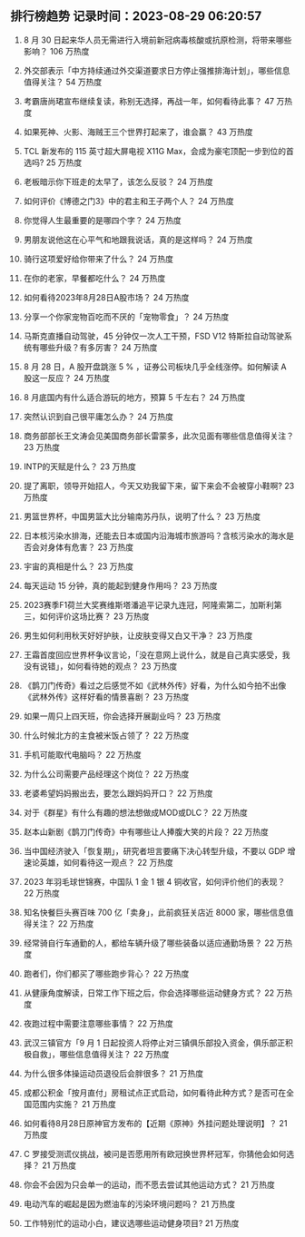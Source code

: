
## 排行榜趋势 记录时间：2023-08-29 06:20:57
  
  1. 8 月 30 日起来华人员无需进行入境前新冠病毒核酸或抗原检测，将带来哪些影响？ 106 万热度
    
  2. 外交部表示「中方持续通过外交渠道要求日方停止强推排海计划」，哪些信息值得关注？ 54 万热度
    
  3. 考霸唐尚珺宣布继续复读，称别无选择，再战一年，如何看待此事？ 47 万热度
    
  4. 如果死神、火影、海贼王三个世界打起来了，谁会赢？ 43 万热度
    
  5. TCL 新发布的 115 英寸超大屏电视 X11G Max，会成为豪宅顶配一步到位的首选吗? 25 万热度
    
  6. 老板暗示你下班走的太早了，该怎么反驳？ 24 万热度
    
  7. 如何评价《博德之门3》中的君主和王子两个人？ 24 万热度
    
  8. 你觉得人生最重要的是哪四个字？ 24 万热度
    
  9. 男朋友说他这在心平气和地跟我说话，真的是这样吗？ 24 万热度
    
  10. 骑行这项爱好给你带来了什么？ 24 万热度
    
  11. 在你的老家，早餐都吃什么？ 24 万热度
    
  12. 如何看待2023年8月28日A股市场？ 24 万热度
    
  13. 分享一个你家宠物百吃而不厌的「宠物零食」？ 24 万热度
    
  14. 马斯克直播自动驾驶，45 分钟仅一次人工干预，FSD V12 特斯拉自动驾驶系统有哪些升级？有多厉害？ 24 万热度
    
  15. 8 月 28 日，A 股开盘跳涨 5 % ，证券公司板块几乎全线涨停。如何解读 A 股这一反应？ 24 万热度
    
  16. 8 月底国内有什么适合游玩的地方，预算 5 千左右？ 24 万热度
    
  17. 突然认识到自己很平庸怎么办？ 24 万热度
    
  18. 商务部部长王文涛会见美国商务部长雷蒙多，此次见面有哪些信息值得关注？ 23 万热度
    
  19. INTP的天赋是什么？ 23 万热度
    
  20. 提了离职，领导开始招人，今天又劝我留下来，留下来会不会被穿小鞋啊? 23 万热度
    
  21. 男篮世界杯，中国男篮大比分输南苏丹队，说明了什么？ 23 万热度
    
  22. 日本核污染水排海，还能去日本或国内沿海城市旅游吗？含核污染水的海水是否会对身体有危害？ 23 万热度
    
  23. 宇宙的真相是什么？ 23 万热度
    
  24. 每天运动 15 分钟，真的能起到健身作用吗？ 23 万热度
    
  25. 2023赛季F1荷兰大奖赛维斯塔潘追平记录九连冠，阿隆索第二，加斯利第三，如何评价这场比赛？ 23 万热度
    
  26. 男生如何利用秋天好好护肤，让皮肤变得又白又干净？ 23 万热度
    
  27. 王霜首度回应世界杯争议言论，「没在意网上说什么，就是自己真实感受，我没有说错」，如何看待她的观点？ 23 万热度
    
  28. 《鹊刀门传奇》看过之后感觉不如《武林外传》好看，为什么如今拍不出像《武林外传》这样好看的情景喜剧？ 23 万热度
    
  29. 如果一周只上四天班，你会选择开展副业吗？ 23 万热度
    
  30. 什么时候北方的主食被米饭占领了？ 22 万热度
    
  31. 手机可能取代电脑吗？ 22 万热度
    
  32. 为什么公司需要产品经理这个岗位？ 22 万热度
    
  33. 老婆希望妈妈搬出去，要怎么跟妈妈开口？ 22 万热度
    
  34. 对于《群星》有什么有趣的想法想做成MOD或DLC？ 22 万热度
    
  35. 赵本山新剧《鹊刀门传奇》中有哪些让人捧腹大笑的片段？ 22 万热度
    
  36. 当中国经济驶入「恢复期」，研究者坦言要痛下决心转型升级，不要以 GDP 增速论英雄，如何看待这一观点？ 22 万热度
    
  37. 2023 年羽毛球世锦赛，中国队 1 金 1 银 4 铜收官，如何评价他们的表现？ 22 万热度
    
  38. 知名快餐巨头赛百味 700 亿「卖身」，此前疯狂关店近 8000 家，哪些信息值得关注？ 22 万热度
    
  39. 经常骑自行车通勤的人，都给车辆升级了哪些装备以适应通勤场景？ 22 万热度
    
  40. 跑者们，你们都买了哪些跑步背心？ 22 万热度
    
  41. 从健康角度解读，日常工作下班之后，你会选择哪些运动健身方式？ 22 万热度
    
  42. 夜跑过程中需要注意哪些事情？ 22 万热度
    
  43. 武汉三镇官方「9 月 1 日起投资人将停止对三镇俱乐部投入资金，俱乐部正积极自救」，哪些信息值得关注？ 22 万热度
    
  44. 为什么很多体操运动员退役后会胖很多？ 21 万热度
    
  45. 成都公积金「按月直付」房租试点正式启动，如何看待此种方式？是否可在全国范围内实施？ 21 万热度
    
  46. 如何看待8月28日原神官方发布的【近期《原神》外挂问题处理说明】？ 21 万热度
    
  47. C 罗接受测谎仪挑战，被问是否愿用所有欧冠换世界杯冠军，你猜他会如何选择？ 21 万热度
    
  48. 你会不会因为只会单一的运动，而不愿去尝试其他运动方式？ 21 万热度
    
  49. 电动汽车的崛起是因为燃油车的污染环境问题吗？ 21 万热度
    
  50. 工作特别忙的运动小白，建议选哪些运动健身项目? 21 万热度
    